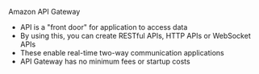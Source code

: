 Amazon API Gateway 

- API is a "front door" for application to access data
- By using this, you can create RESTful APIs, HTTP APIs or WebSocket APIs
- These enable real-time two-way communication applications
- API Gateway has no minimum fees or startup costs


